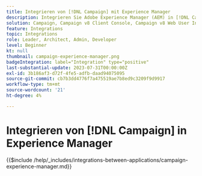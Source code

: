 ```yaml
---
title: Integrieren von [!DNL Campaign] mit Experience Manager
description: Integrieren Sie Adobe Experience Manager (AEM) in [!DNL Campaign] , um E-Mail-Kampagnen zu erstellen und zu verwalten.
solution: Campaign, Campaign v8 Client Console, Campaign v8 Web User Interface, Campaign Standard, Campaign Classic v7, Experience Manager, Experience Manager Forms
feature: Integrations
topic: Integrations
role: Leader, Architect, Admin, Developer
level: Beginner
kt: null
thumbnail: campaign-experience-manager.png
badgeIntegration: label="Integration" type="positive"
last-substantial-update: 2023-07-31T00:00:00Z
exl-id: 3b186af3-d72f-4fe5-adfb-daad94075095
source-git-commit: cb7b3dd4776f7a475519ae7b8ed9c3209f9d9917
workflow-type: tm+mt
source-wordcount: '21'
ht-degree: 4%

---
```


# Integrieren von [!DNL Campaign] in Experience Manager

{{$include /help/_includes/integrations-between-applications/campaign-experience-manager.md}}
